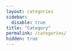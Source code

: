 ```yaml
---
layout: categories
sidebar:
  disable: true
title: "Category"
permalink: /categories/
hidden: true
---
```


